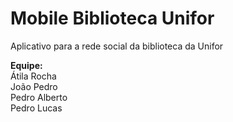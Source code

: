 # Mobile Biblioteca Unifor
Aplicativo para a rede social da biblioteca da Unifor

**Equipe:**  
Átila Rocha  
João Pedro  
Pedro Alberto  
Pedro Lucas

